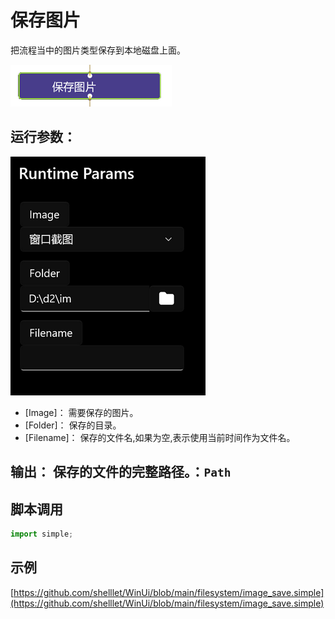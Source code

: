 # 保存图片 
把流程当中的图片类型保存到本地磁盘上面。

![action](./images/2022-11-27_144911.png ':size=90%')


## 运行参数：
![param](./images/2022-11-27_144956.png ':size=90%')


* [Image]： 需要保存的图片。
* [Folder]： 保存的目录。
* [Filename]： 保存的文件名,如果为空,表示使用当前时间作为文件名。

## 输出： 保存的文件的完整路径。：`Path`


## 脚本调用

```python
import simple;

```

## 示例

[https://github.com/shelllet/WinUi/blob/main/filesystem/image_save.simple](https://github.com/shelllet/WinUi/blob/main/filesystem/image_save.simple)
